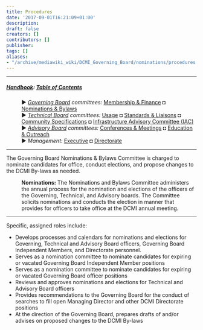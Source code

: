 ```yaml
---
title: Procedures
date: '2017-09-01T16:21:09+01:00'
description: 
draft: false
creators: []
contributors: []
publisher: 
tags: []
aliases:
- "/archive/mediawiki_wiki/DCMI_Governing_Board/nominations/procedures.html"
---
```


* * *

##### [Handbook](/archive/mediawiki_wiki/DCMI_Handbook "DCMI Handbook"): [Table of Contents](/archive/mediawiki_wiki/DCMI_Handbook "DCMI Handbook") 
<dl>
<dd> ► <i><a href="/mediawiki_wiki/DCMI_Governing_Board.md" title="DCMI Governing Board">Governing Board</a> committees:</i> <a href="/mediawiki_wiki/DCMI_Governing_Board/finance.md" title="DCMI Governing Board/finance">Membership &amp; Finance</a> ◘ <a href="/mediawiki_wiki/DCMI_Governing_Board/nominations.md" title="DCMI Governing Board/nominations">Nominations &amp; Bylaws</a> 
</dd>
<dd> ► <i><a href="/mediawiki_wiki/DCMI_Technical_Board.md" title="DCMI Technical Board">Technical Board</a> committees:</i> <a href="/mediawiki_wiki/DCMI_Technical_Board/usage.md" title="DCMI Technical Board/usage">Usage</a> ◘ <a href="/mediawiki_wiki/DCMI_Technical_Board/standards.md" title="DCMI Technical Board/standards">Standards &amp; Liaisons</a> ◘ <a href="/mediawiki_wiki/DCMI_Technical_Board/specifications.md" title="DCMI Technical Board/specifications">Community Specifications</a> ◘ <a href="/mediawiki_wiki/DCMI_Technical_Board/infrastructure.md" title="DCMI Technical Board/infrastructure">Infrastructure Advisory Committee (IAC)</a>
</dd>
<dd> ► <i><a href="/mediawiki_wiki/DCMI_Advisory_Board.md" title="DCMI Advisory Board">Advisory Board</a> committees:</i> <a href="/mediawiki_wiki/DCMI_Advisory_Board/meetings.md" title="DCMI Advisory Board/meetings">Conferences &amp; Meetings</a> ◘ <a href="/mediawiki_wiki/DCMI_Advisory_Board/documentation.md" title="DCMI Advisory Board/documentation">Education &amp; Outreach</a>
</dd>
<dd> ► <i>Management:</i> <a href="/mediawiki_wiki/Exec_Committee.md" title="Exec Committee">Executive</a> ◘ <a href="/mediawiki_wiki/Exec_Committee/directorate.md" title="Exec Committee/directorate">Directorate</a>
</dd>
</dl>

* * *

The Governing Board Nominations & Bylaws Committee is charged to nominate candidates for office, conduct elections, and propose changes to the DCMI By-laws as needed.

<dl><dd>
<b>Nominations:</b> The Nominations and Bylaws Committee administers the annual process for the nomination and elections of the officers of the Governing, Technical, and Advisory boards. The Committee solicits nominations and conducts the election in manner that provides for officers to take office at the DCMI annual meeting.
</dd></dl>

* * *

Specific, assigned roles include:

- Develops processes and calendars for nominations and elections for Governing, Technical and Advisory Board officers, Governing Board Independent Members, and Directorate personnel.
- Serves as a nomination committee to nominate candidates for expiring or vacated Governing Board Independent Member positions
- Serves as a nomination committee to nominate candidates for expiring or vacated Governing Board officer positions
- Reviews and approves nominations and elections for Technical and Advisory Board officers
- Provides recommendations to the Governing Board for the conduct of searches to fill open Managing Director and other DCMI Directorate positions
- At the direction of the Governing Board, prepares drafts of and/or advises on proposed changes to the DCMI By-laws
<!-- 
NewPP limit report
Preprocessor node count: 7/1000000
Post-expand include size: 904/2097152 bytes
Template argument size: 0/2097152 bytes
Expensive parser function count: 0/100
-->
